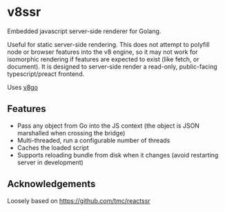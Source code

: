 # v8ssr

Embedded javascript server-side renderer for Golang.

Useful for static server-side rendering.  This does not attempt to polyfill node or browser features into the v8 engine, so it may not work for isomorphic rendering if features are expected to exist (like fetch, or document).  It is designed to server-side render a read-only, public-facing typescript/preact frontend.

Uses [v8go](https://github.com/rogchap/v8go)

## Features
- Pass any object from Go into the JS context (the object is JSON marshalled when crossing the bridge)
- Multi-threaded, run a configurable number of threads
- Caches the loaded script
- Supports reloading bundle from disk when it changes (avoid restarting server in development)

## Acknowledgements

Loosely based on https://github.com/tmc/reactssr
